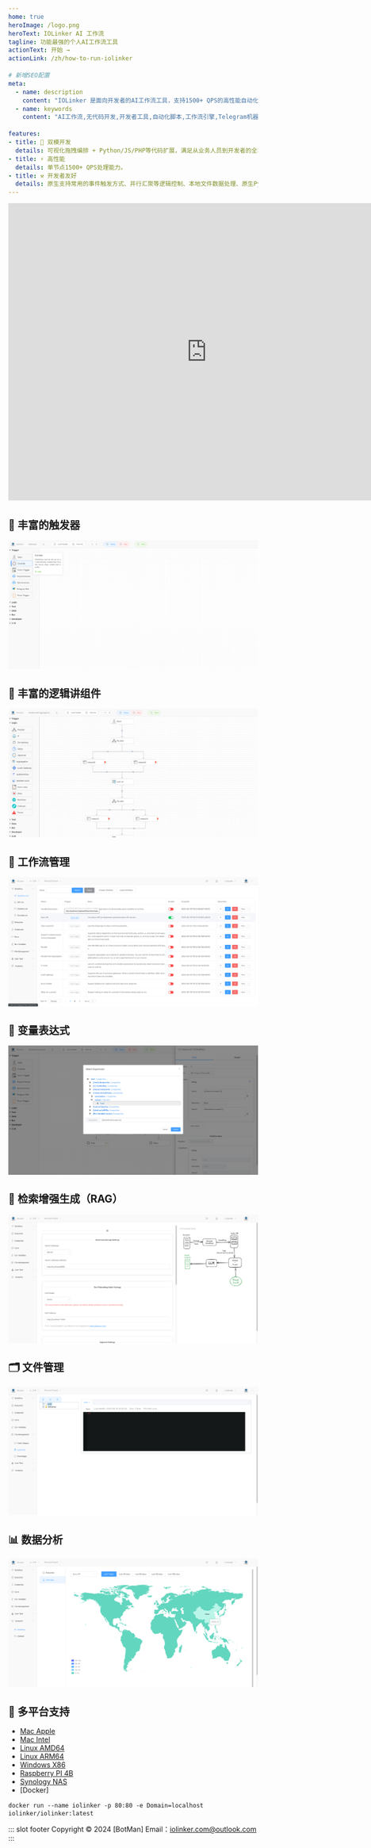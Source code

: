 ```yaml
---
home: true
heroImage: /logo.png
heroText: IOLinker AI 工作流
tagline: 功能最强的个人AI工作流工具
actionText: 开始 →
actionLink: /zh/how-to-run-iolinker

# 新增SEO配置
meta:
  - name: description
    content: "IOLinker 是面向开发者的AI工作流工具，支持1500+ QPS的高性能自动化，提供可视化编排与代码扩展双模式，兼容Python/JS/Shell等多语言环境。"
  - name: keywords
    content: "AI工作流,无代码开发,开发者工具,自动化脚本,工作流引擎,Telegram机器人开发,AI开发,AI Agent开发"

features:
- title: 🤖 双模开发
  details: 可视化拖拽编排 + Python/JS/PHP等代码扩展，满足从业务人员到开发者的全场景需求。
- title: ⚡ 高性能
  details: 单节点1500+ QPS处理能力。
- title: ⚒️ 开发者友好
  details: 原生支持常用的事件触发方式、并行汇聚等逻辑控制、本地文件数据处理、原生Python/JS编程扩展等。
---
```

<iframe 
    width="800" 
    height="600" 
    src="https://www.youtube.com/embed/yeeWO2zKVgA"  frameborder="0" 
    allow="accelerometer; autoplay; encrypted-media; gyroscope; picture-in-picture" 
    allowfullscreen>
</iframe>


## 🌟 丰富的触发器
![](/rich-trigger.png)

## 🌟 丰富的逻辑讲组件
![](/logic.png)

## 🌟 工作流管理
![](/workflow-management.png)

## 🌟 变量表达式
![](/variable-expression.png)

## 🌟 检索增强生成（RAG）
![](/local-knowledge.png)

## 🗂️ 文件管理
![](/file-management.png)

## 📊 数据分析
![](/data-analysis-worldmap.png)

## 🌟 多平台支持
- [Mac Apple](https://github.com/iolinker/iolinker.com/releases/download/v0.8.2/iolinker-standalone-darwin-arm64-v0.8.2.tar.gz)
- [Mac Intel](https://github.com/iolinker/iolinker.com/releases/download/v0.8.2/iolinker-standalone-darwin-amd64-v0.8.2.tar.gz)
- [Linux AMD64](https://github.com/iolinker/iolinker.com/releases/download/v0.8.2/iolinker-standalone-linux-amd64-v0.8.2.tar.gz)
- [Linux ARM64](https://github.com/iolinker/iolinker.com/releases/download/v0.8.2/iolinker-standalone-linux-amd64-v0.8.2.tar.gz)
- [Windows X86](https://github.com/iolinker/iolinker.com/releases/download/v0.8.2/iolinker-standalone-windows-amd64-v0.8.2.tar.gz)
- [Raspberry PI 4B](https://github.com/iolinker/iolinker.com/releases/download/v0.8.2/iolinker-standalone-linux-armv7-v0.8.2.tar.gz)
- [Synology NAS](https://github.com/iolinker/iolinker.com/releases/download/v0.8.2/iolinker-standalone-linux-armv7-v0.8.2.tar.gz)
- [Docker]
```
docker run --name iolinker -p 80:80 -e Domain=localhost iolinker/iolinker:latest

```

::: slot footer
Copyright © 2024 [BotMan] Email：iolinker.com@outlook.com
:::